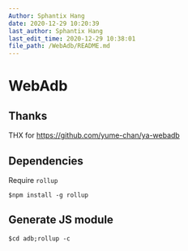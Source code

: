 ```yaml
---
Author: Sphantix Hang
date: 2020-12-29 10:20:39
last_author: Sphantix Hang
last_edit_time: 2020-12-29 10:38:01
file_path: /WebAdb/README.md
---
```


# WebAdb

## Thanks

THX for https://github.com/yume-chan/ya-webadb

## Dependencies

Require `rollup`

```shell
$npm install -g rollup
```

## Generate JS module

```shell
$cd adb;rollup -c
```
